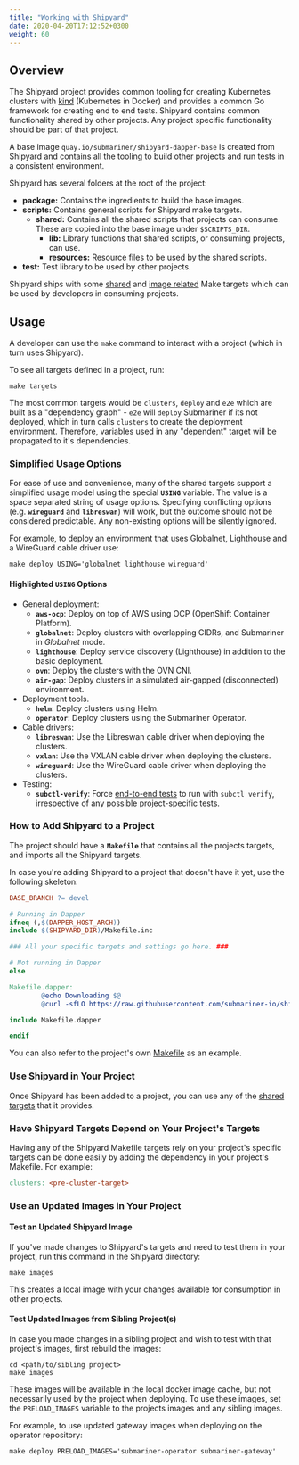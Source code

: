 ```yaml
---
title: "Working with Shipyard"
date: 2020-04-20T17:12:52+0300
weight: 60
---
```


## Overview

The Shipyard project provides common tooling for creating Kubernetes clusters with [kind](https://github.com/kubernetes-sigs/kind)
(Kubernetes in Docker) and provides a common Go framework for creating end to end tests.
Shipyard contains common functionality shared by other projects. Any project specific functionality should be part of that project.

A base image `quay.io/submariner/shipyard-dapper-base` is created from Shipyard and contains all the tooling to build other projects and run
tests in a consistent environment.

Shipyard has several folders at the root of the project:

* **package:** Contains the ingredients to build the base images.
* **scripts:** Contains general scripts for Shipyard make targets.
  * **shared:** Contains all the shared scripts that projects can consume. These are copied into the base image under `$SCRIPTS_DIR`.
    * **lib:** Library functions that shared scripts, or consuming projects, can use.
    * **resources:** Resource files to be used by the shared scripts.
* **test:** Test library to be used by other projects.

Shipyard ships with some [shared](targets) and [image related](images) Make targets which can be used by developers in
consuming projects.

## Usage

A developer can use the `make` command to interact with a project (which in turn uses Shipyard).

To see all targets defined in a project, run:

```shell
make targets
```

The most common targets would be `clusters`, `deploy` and `e2e` which are built as a "dependency graph" -
`e2e` will `deploy` Submariner if its not deployed, which in turn calls `clusters` to create the deployment environment.
Therefore, variables used in any "dependent" target will be propagated to it's dependencies.

### Simplified Usage Options

For ease of use and convenience, many of the shared targets support a simplified usage model using the special **`USING`** variable.
The value is a space separated string of usage options.
Specifying conflicting options (e.g. **`wireguard`** and **`libreswan`**) will work, but the outcome should not be considered predictable.
Any non-existing options will be silently ignored.

For example, to deploy an environment that uses Globalnet, Lighthouse and a WireGuard cable driver use:

```shell
make deploy USING='globalnet lighthouse wireguard'
```

#### Highlighted **`USING`** Options

* General deployment:
  * **`aws-ocp`**: Deploy on top of AWS using OCP (OpenShift Container Platform).
  * **`globalnet`**: Deploy clusters with overlapping CIDRs, and Submariner in *Globalnet* mode.
  * **`lighthouse`**: Deploy service discovery (Lighthouse) in addition to the basic deployment.
  * **`ovn`**: Deploy the clusters with the OVN CNI.
  * **`air-gap`**: Deploy clusters in a simulated air-gapped (disconnected) environment. 
* Deployment tools.
  * **`helm`**: Deploy clusters using Helm.
  * **`operator`**: Deploy clusters using the Submariner Operator.
* Cable drivers:
  * **`libreswan`**: Use the Libreswan cable driver when deploying the clusters.
  * **`vxlan`**: Use the VXLAN cable driver when deploying the clusters.
  * **`wireguard`**: Use the WireGuard cable driver when deploying the clusters.
* Testing:
  * **`subctl-verify`**: Force [end-to-end tests](../building-testing#e2e) to run with `subctl verify`, irrespective of any possible
    project-specific tests.

### How to Add Shipyard to a Project

The project should have a **`Makefile`** that contains all the projects targets, and imports all the Shipyard targets.

In case you're adding Shipyard to a project that doesn't have it yet, use the following skeleton:

```makefile
BASE_BRANCH ?= devel

# Running in Dapper
ifneq (,$(DAPPER_HOST_ARCH))
include $(SHIPYARD_DIR)/Makefile.inc

### All your specific targets and settings go here. ###

# Not running in Dapper
else

Makefile.dapper:
        @echo Downloading $@
        @curl -sfLO https://raw.githubusercontent.com/submariner-io/shipyard/$(BASE_BRANCH)/$@

include Makefile.dapper

endif
```

You can also refer to the project's own [Makefile] as an example.

### Use Shipyard in Your Project

Once Shipyard has been added to a project, you can use any of the [shared targets](targets) that it provides.

### Have Shipyard Targets Depend on Your Project's Targets

Having any of the Shipyard Makefile targets rely on your project's specific targets can be done easily by adding the dependency in your
project's Makefile. For example:

```Makefile
clusters: <pre-cluster-target>
```

### Use an Updated Images in Your Project

#### Test an Updated Shipyard Image

If you've made changes to Shipyard's targets and need to test them in your project, run this command in the Shipyard directory:

```shell
make images
```

This creates a local image with your changes available for consumption in other projects.

#### Test Updated Images from Sibling Project(s)

In case you made changes in a sibling project and wish to test with that project's images, first rebuild the images:

```shell
cd <path/to/sibling project>
make images
```

These images will be available in the local docker image cache, but not necessarily used by the project when deploying.
To use these images, set the `PRELOAD_IMAGES` variable to the projects images and any sibling images.

For example, to use updated gateway images when deploying on the operator repository:

```shell
make deploy PRELOAD_IMAGES='submariner-operator submariner-gateway'
```

[Makefile]: https://github.com/submariner-io/shipyard/blob/devel/Makefile
